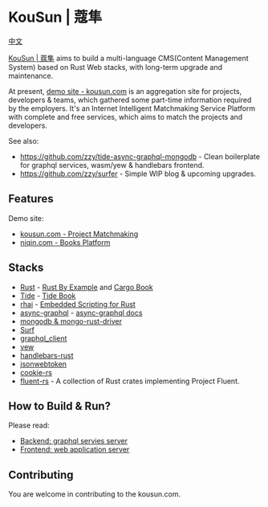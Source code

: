 # KouSun | 蔻隼

[中文](./README-ZH.md)

[KouSun | 蔻隼](https://kousun.com) aims to build a multi-language CMS(Content Management System) based on Rust Web stacks, with long-term upgrade and maintenance.

At present, [demo site - kousun.com](https://kousun.com) is an aggregation site for projects, developers & teams, which gathered some part-time information required by the employers. It's an Internet Intelligent Matchmaking Service Platform with complete and free services, which aims to match the projects and developers.

See also:
- https://github.com/zzy/tide-async-graphql-mongodb - Clean boilerplate for graphql services, wasm/yew & handlebars frontend. 
- https://github.com/zzy/surfer - Simple WIP blog & upcoming upgrades.

## Features

Demo site:
- [kousun.com - Project Matchmaking](https://kousun.com)
- [niqin.com - Books Platform](https://niqin.com)

## Stacks

- [Rust](https://github.com/rust-lang/rust) - [Rust By Example](https://rust-by-example.niqin.com) and [Cargo Book](https://cargo.niqin.com)
- [Tide](https://crates.io/crates/tide) - [Tide Book](https://tide-book.niqin.com)
- [rhai](https://crates.io/crates/rhai) - [Embedded Scripting for Rust](https://rhai-script.niqin.com)
- [async-graphql](https://crates.io/crates/async-graphql) - [async-graphql docs](https://async-graphql.niqin.com)
- [mongodb & mongo-rust-driver](https://crates.io/crates/mongodb)
- [Surf](https://crates.io/crates/surf)
- [graphql_client](https://crates.io/crates/graphql_client)
- [yew](https://yew.niqin.com)
- [handlebars-rust](https://crates.io/crates/handlebars)
- [jsonwebtoken](https://crates.io/crates/jsonwebtoken)
- [cookie-rs](https://crates.io/crates/cookie)
- [fluent-rs](https://crates.io/crates/fluent) - A collection of Rust crates implementing Project Fluent.

## How to Build & Run?

Please read:

- [Backend: graphql servies server](./backend/README.md)
- [Frontend: web application server](./frontend/README.md)

## Contributing

You are welcome in contributing to the kousun.com. 
